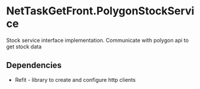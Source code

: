 # NetTaskGetFront.PolygonStockService

Stock service interface implementation. Communicate with polygon api to get stock data

## Dependencies

- Refit - library to create and configure http clients
